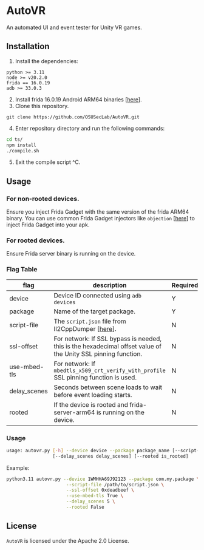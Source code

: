 # AutoVR

An automated UI and event tester for Unity VR games.

## Installation
1. Install the dependencies:
```
python >= 3.11
node >= v20.2.0
frida == 16.0.19
adb >= 33.0.3
```
2. Install frida 16.0.19 Android ARM64 binaries [[here][1]].
3. Clone this repository.
```
git clone https://github.com/OSUSecLab/AutoVR.git
```
4. Enter repository directory and run the following commands:
```bash
cd ts/
npm install
./compile.sh
```
5. Exit the compile script ^C.

## Usage

### For non-rooted devices.
Ensure you inject Frida Gadget with the same version of the frida ARM64 binary.
You can use common Frida Gadget injectors like ```objection``` [[here][3]] to inject Frida Gadget into your apk.

### For rooted devices.
Ensure Frida server binary is running on the device.

### Flag Table
| flag         | description                                                                                                                       | Required? |
|--------------|-----------------------------------------------------------------------------------------------------------------------------------|-----------|
| device       | Device ID connected using ```adb devices```                                                                                       | Y         |
| package      | Name of the target package.                                                                                                       | Y         |
| script-file  | The ```script.json``` file from Il2CppDumper [[here][2]].                                                                         | N         |
| ssl-offset   | For network: If SSL bypass is needed, this is the hexadecimal offset value of the Unity SSL pinning function.                     | N         |
| use-mbed-tls | For network: If ```mbedtls_x509_crt_verify_with_profile``` SSL pinning function is used.                                          | N         |
| delay_scenes | Seconds between scene loads to wait before event loading starts.                                                                  | N         |
| rooted       | If the device is rooted and frida-server-arm64 is running on the device.                                                          | N         |

### Usage
```bash
usage: autovr.py [-h] --device device --package package_name [--script-file script_file] [--ssl-offset ssl_offset] [--use-mbed-tls use_mbed_tls]
                 [--delay_scenes delay_scenes] [--rooted is_rooted]
```

Example:

```bash
python3.11 autovr.py --device 1WMHHA69J92123 --package com.my.package \
                      --script-file /path/to/script.json \
                      --ssl-offset 0xdeadbeef \
                      --use-mbed-tls True \
                      --delay_scenes 5 \
                      --rooted False
```

## License
```AutoVR``` is licensed under the Apache 2.0 License.


[1]: https://github.com/frida/frida/releases
[2]: https://github.com/Perfare/Il2CppDumper
[3]: https://github.com/sensepost/objection

